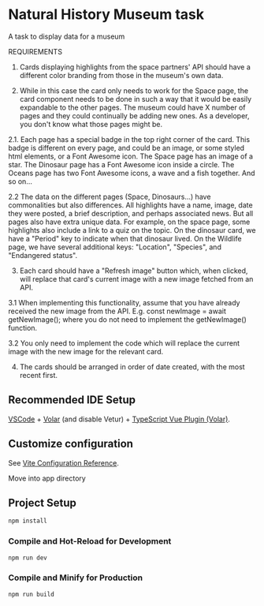 # Natural History Museum task

A task to display data for a museum

REQUIREMENTS

1. Cards displaying highlights from the space partners' API should have a different color branding from those in the museum's own data.

2. While in this case the card only needs to work for the Space page, the card component needs to be done in such a way that it would be easily expandable to the other pages. The museum could have X number of pages and they could continually be adding new ones. As a developer, you don't know what those pages might be.

2.1.    Each page has a special badge in the top right corner of the card. This badge is different on every page, and could be an image, or some styled html elements, or a Font Awesome icon. The Space page has an image of a star. The Dinosaur page has a Font Awesome icon inside a circle. The Oceans page has two Font Awesome icons, a wave and a fish together. And so on...

2.2     The data on the different pages (Space, Dinosaurs...) have commonalities but also differences. All highlights have a name, image, date they were posted, a brief description, and perhaps associated news. But all pages also have extra unique data. For example, on the space page, some highlights also include a link to a quiz on the topic. On the dinosaur card, we have a "Period" key to indicate when that dinosaur lived. On the Wildlife page, we have several additional keys: "Location", "Species", and "Endangered status".

3. Each card should have a "Refresh image" button which, when clicked, will replace that card's current image with a new image fetched from an API.

3.1     When implementing this functionality, assume that you have already received the new image from the API. E.g. const newImage = await getNewImage(); where you do not need to implement the getNewImage() function.

3.2     You only need to implement the code which will replace the current image with the new image for the relevant card.

4. The cards should be arranged in order of date created, with the most recent first.

## Recommended IDE Setup

[VSCode](https://code.visualstudio.com/) + [Volar](https://marketplace.visualstudio.com/items?itemName=Vue.volar) (and disable Vetur) + [TypeScript Vue Plugin (Volar)](https://marketplace.visualstudio.com/items?itemName=Vue.vscode-typescript-vue-plugin).

## Customize configuration

See [Vite Configuration Reference](https://vitejs.dev/config/).

Move into app directory

## Project Setup

```sh
npm install
```

### Compile and Hot-Reload for Development

```sh
npm run dev
```

### Compile and Minify for Production

```sh
npm run build
```
